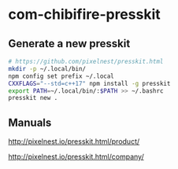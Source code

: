 # com-chibifire-presskit

## Generate a new presskit

```bash
# https://github.com/pixelnest/presskit.html
mkdir -p ~/.local/bin/
npm config set prefix ~/.local
CXXFLAGS="--std=c++17" npm install -g presskit
export PATH=~/.local/bin/:$PATH >> ~/.bashrc
presskit new .
```

## Manuals

http://pixelnest.io/presskit.html/product/

http://pixelnest.io/presskit.html/company/